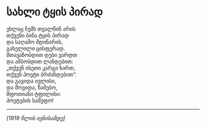 # სახლი ტყის პირად

ეხლაც ჩემს თვალწინ არის\
თქვენი ბინა ტყის პირად\
და საღამო მდინარის,\
გახელილი ცისფერად.\
მთავაზობდით დები ვარდთ\
და ამბობდით ლანდებით:\
„თქვენ ისეთი კარგი ხართ,\
თქვენ პოეტი ბრძანდებით“.\
და გავიდა ივლისი,\
და მოვიდა, წამებო,\
შფოთიანი ტფილისი:\
პოეტების სამეფო!

***

_\[1919 წლის ივნისამდე]_

